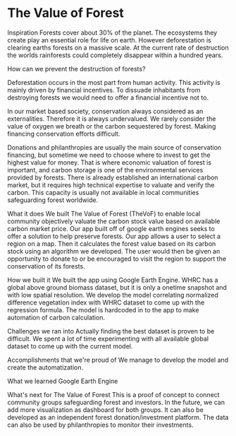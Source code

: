 # The Value of Forest
Inspiration
Forests cover about 30% of the planet. The ecosystems they create play an essential role for life on earth. However deforestation is clearing earths forests on a massive scale. At the current rate of destruction the worlds rainforests could completely disappear within a hundred years.

How can we prevent the destruction of forests?

Deforestation occurs in the most part from human activity. This activity is mainly driven by financial incentives. To dissuade inhabitants from destroying forests we would need to offer a financial incentive not to.

In our market based society, conservation always considered as an externalities. Therefore it is always undervalued. We rarely consider the value of oxygen we breath or the carbon sequestered by forest. Making financing conservation efforts difficult.

Donations and philanthropies are usually the main source of conservation financing, but sometime we need to choose where to invest to get the highest value for money. That is where economic valuation of forest is important, and carbon storage is one of the environmental services provided by forests. There is already established an international carbon market, but it requires high technical expertise to valuate and verify the carbon. This capacity is usually not available in local communities safeguarding forest worldwide.

What it does
We built The Value of Forest (TheVoF) to enable local community objectively valuate the carbon stock value based on available carbon market price. Our app built off of google earth engines seeks to offer a solution to help preserve forests. Our app allows a user to select a region on a map. Then it calculates the forest value based on its carbon stock using an algorithm we developed. The user would then be given an opportunity to donate to or be encouraged to visit the region to support the conservation of its forests.

How we built it
We built the app using Google Earth Engine. WHRC has a global above ground biomass dataset, but it is only a onetime snapshot and with low spatial resolution. We develop the model correlating normalized difference vegetation index with WHRC dataset to come up with the regression formula. The model is hardcoded in to the app to make automation of carbon calculation.

Challenges we ran into
Actually finding the best dataset is proven to be difficult. We spent a lot of time experimenting with all available global dataset to come up with the current model.

Accomplishments that we're proud of
We manage to develop the model and create the automatization.

What we learned
Google Earth Engine

What's next for The Value of Forest
This is a proof of concept to connect community groups safeguarding forest and investors. In the future, we can add more visualization as dashboard for both groups. It can also be developed as an independent forest donation/investment platform. The data can also be used by philanthropies to monitor their investments.
